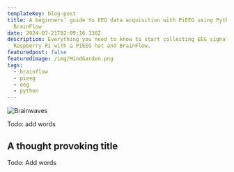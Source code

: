 ```yaml
---
templateKey: blog-post
title: A beginners’ guide to EEG data acquisition with PiEEG using Python and
  BrainFlow
date: 2024-07-21T02:09:16.138Z
description: Everything you need to know to start collecting EEG signals using a
  Raspberry Pi with a PiEEG hat and BrainFlow.
featuredpost: false
featuredimage: /img/MindGarden.png
tags:
  - brainflow
  - pieeg
  - eeg
  - python
---
```

![Brainwaves](/img/eeg_data_banner.jpg)

Todo: add words

## A thought provoking title

Todo: Add words